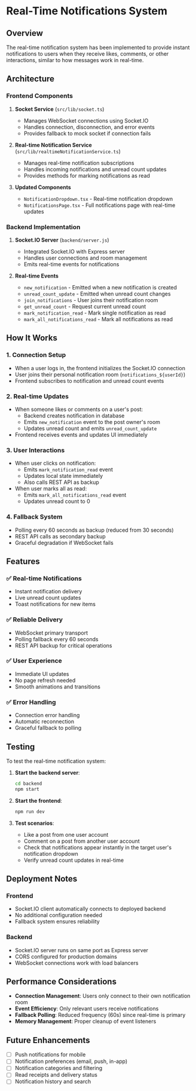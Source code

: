 # Real-Time Notifications System

## Overview

The real-time notification system has been implemented to provide instant notifications to users when they receive likes, comments, or other interactions, similar to how messages work in real-time.

## Architecture

### Frontend Components

1. **Socket Service** (`src/lib/socket.ts`)
   - Manages WebSocket connections using Socket.IO
   - Handles connection, disconnection, and error events
   - Provides fallback to mock socket if connection fails

2. **Real-time Notification Service** (`src/lib/realtimeNotificationService.ts`)
   - Manages real-time notification subscriptions
   - Handles incoming notifications and unread count updates
   - Provides methods for marking notifications as read

3. **Updated Components**
   - `NotificationDropdown.tsx` - Real-time notification dropdown
   - `NotificationsPage.tsx` - Full notifications page with real-time updates

### Backend Implementation

1. **Socket.IO Server** (`backend/server.js`)
   - Integrated Socket.IO with Express server
   - Handles user connections and room management
   - Emits real-time events for notifications

2. **Real-time Events**
   - `new_notification` - Emitted when a new notification is created
   - `unread_count_update` - Emitted when unread count changes
   - `join_notifications` - User joins their notification room
   - `get_unread_count` - Request current unread count
   - `mark_notification_read` - Mark single notification as read
   - `mark_all_notifications_read` - Mark all notifications as read

## How It Works

### 1. Connection Setup
- When a user logs in, the frontend initializes the Socket.IO connection
- User joins their personal notification room (`notifications_${userId}`)
- Frontend subscribes to notification and unread count events

### 2. Real-time Updates
- When someone likes or comments on a user's post:
  - Backend creates notification in database
  - Emits `new_notification` event to the post owner's room
  - Updates unread count and emits `unread_count_update`
- Frontend receives events and updates UI immediately

### 3. User Interactions
- When user clicks on notification:
  - Emits `mark_notification_read` event
  - Updates local state immediately
  - Also calls REST API as backup
- When user marks all as read:
  - Emits `mark_all_notifications_read` event
  - Updates unread count to 0

### 4. Fallback System
- Polling every 60 seconds as backup (reduced from 30 seconds)
- REST API calls as secondary backup
- Graceful degradation if WebSocket fails

## Features

### ✅ **Real-time Notifications**
- Instant notification delivery
- Live unread count updates
- Toast notifications for new items

### ✅ **Reliable Delivery**
- WebSocket primary transport
- Polling fallback every 60 seconds
- REST API backup for critical operations

### ✅ **User Experience**
- Immediate UI updates
- No page refresh needed
- Smooth animations and transitions

### ✅ **Error Handling**
- Connection error handling
- Automatic reconnection
- Graceful fallback to polling

## Testing

To test the real-time notification system:

1. **Start the backend server**:
   ```bash
   cd backend
   npm start
   ```

2. **Start the frontend**:
   ```bash
   npm run dev
   ```

3. **Test scenarios**:
   - Like a post from one user account
   - Comment on a post from another user account
   - Check that notifications appear instantly in the target user's notification dropdown
   - Verify unread count updates in real-time

## Deployment Notes

### Frontend
- Socket.IO client automatically connects to deployed backend
- No additional configuration needed
- Fallback system ensures reliability

### Backend
- Socket.IO server runs on same port as Express server
- CORS configured for production domains
- WebSocket connections work with load balancers

## Performance Considerations

- **Connection Management**: Users only connect to their own notification room
- **Event Efficiency**: Only relevant users receive notifications
- **Fallback Polling**: Reduced frequency (60s) since real-time is primary
- **Memory Management**: Proper cleanup of event listeners

## Future Enhancements

- [ ] Push notifications for mobile
- [ ] Notification preferences (email, push, in-app)
- [ ] Notification categories and filtering
- [ ] Read receipts and delivery status
- [ ] Notification history and search 
